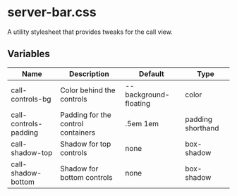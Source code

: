 # server-bar.css
A utility stylesheet that provides tweaks for the call view.

## Variables
Name | Description | Default | Type
---- | ----------- | ------- | -
call-controls-bg  | Color behind the controls | --background-floating | color
call-controls-padding  | Padding for the control containers | .5em 1em | padding shorthand
call-shadow-top  | Shadow for top controls | none | box-shadow
call-shadow-bottom  | Shadow for bottom controls | none | box-shadow